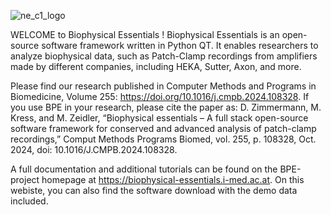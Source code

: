 ![ne_c1_logo](https://github.com/ZiDa20/Biophysical_Essentials/assets/15120246/c4eef3fb-7938-44a9-a5fc-e9b5ee876dfb)

WELCOME to Biophysical Essentials !
Biophysical Essentials is an open-source software framework written in Python QT. It enables researchers to analyze biophysical data, such as Patch-Clamp recordings from amplifiers made by different companies, including HEKA, Sutter, Axon, and more.

Please find our research published in Computer Methods and Programs in Biomedicine, Volume 255: https://doi.org/10.1016/j.cmpb.2024.108328. If you use BPE in your research, please cite the paper as: D. Zimmermann, M. Kress, and M. Zeidler, “Biophysical essentials – A full stack open-source software framework for conserved and advanced analysis of patch-clamp recordings,” Comput Methods Programs Biomed, vol. 255, p. 108328, Oct. 2024, doi: 10.1016/J.CMPB.2024.108328.

A full documentation and additional tutorials can be found on the BPE-project homepage at https://biophysical-essentials.i-med.ac.at. On this webiste, you can also find the software download with the demo data included. 
